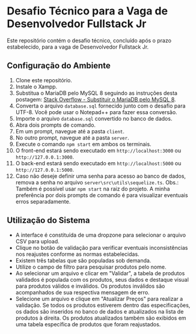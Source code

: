 # Desafio Técnico para a Vaga de Desenvolvedor Fullstack Jr

Este repositório contém o desafio técnico, concluído após o prazo estabelecido, para a vaga de Desenvolvedor Fullstack Jr.

## Configuração do Ambiente

1. Clone este repositório.
2. Instale o Xampp.
3. Substitua o MariaDB pelo MySQL 8 seguindo as instruções desta postagem: [Stack Overflow - Substituir o MariaDB pelo MySQL 8](https://stackoverflow.com/a/58973750).
4. Converta o arquivo `database.sql` fornecido junto com o desafio para UTF-8. Você pode usar o Notepad++ para fazer essa conversão.
5. Importe o arquivo `database.sql` convertido no banco de dados.
6. Abra dois prompts de comando.
7. Em um prompt, navegue até a pasta `client`.
8. No outro prompt, navegue até a pasta `server`.
9. Execute o comando `npm start` em ambos os terminais.
10. O front-end estará sendo executado em `http://localhost:3000` ou `http://127.0.0.1:3000`.
11. O back-end estará sendo executado em `http://localhost:5000` ou `http://127.0.0.1:5000`.
12. Caso não deseje definir uma senha para acesso ao banco de dados, remova a senha no arquivo `server\src\utils\sequelize.ts`.
    Obs.: Também é possível usar `npm start` na raiz do projeto. A minha preferência por dois prompts de comando é para visualizar eventuais erros separadamente.

## Utilização do Sistema

- A interface é constituída de uma dropzone para selecionar o arquivo CSV para upload.
- Clique no botão de validação para verificar eventuais inconsistências nos reajustes conforme as normas estabelecidas.
- Existem três tabelas que são populadas sob demanda.
- Utilize o campo de filtro para pesquisar produtos pelo nome.
- Ao selecionar um arquivo e clicar em "Validar", a tabela de produtos validados é populada com os produtos, seus dados e destaque visual para produtos válidos e inválidos. Os produtos inválidos são acompanhados de sua respectiva mensagem de erro.
- Selecione um arquivo e clique em "Atualizar Preços" para realizar a validação. Se todos os produtos estiverem dentro das especificações, os dados são inseridos no banco de dados e atualizados na lista de produtos à direita. Os produtos atualizados também são exibidos em uma tabela específica de produtos que foram reajustados.
